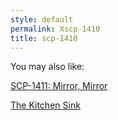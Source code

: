 ```yaml
---
style: default
permalink: Xscp-1410
title: scp-1410
---
```

You may also like:

[SCP-1411: Mirror, Mirror](http://scp-wiki.net/scp-1411)

[The Kitchen Sink](http://scp-wiki.net/the-kitchen-sink)
